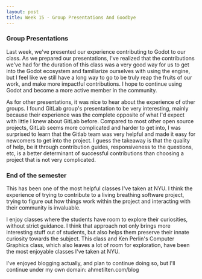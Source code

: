 ```yaml
---
layout: post
title: Week 15 - Group Presentations And Goodbye
---
```


### Group Presentations

Last week, we've presented our experience contributing to Godot to our class. As we prepared our presentations, I've realized that the contributions we've had for the duration of this class was a very good way for us to get into the Godot ecosystem and familiarize ourselves with using the engine, but I feel like we still have a long way to go to be truly reap the fruits of our work, and make more impactful contributions. I hope to continue using Godot and become a more active member in the community. 

As for other presentations, it was nice to hear about the experience of other groups. I found GitLab group's presentation to be very interesting, mainly because their experience was the complete opposite of what I'd expect with little I knew about GitLab before. Compared to most other open source projects, GitLab seems more complicated and harder to get into, I was surprised to learn that the Gitlab team was very helpful and made it easy for newcomers to get into the project. I guess the takeaway is that the quality of help, be it through contribution guides, responsiveness to the questions, etc, is a better determinant of successful contributions than choosing a project that is not very complicated.

<!--more-->

### End of the semester
This has been one of the most helpful classes I've taken at NYU. I think the experience of trying to contribute to a living breathing software project, trying to figure out how things work within the project and interacting with their community is invaluable. 

I enjoy classes where the students have room to explore their curiosities, without strict guidance. I think that approach not only brings more interesting stuff out of students, but also helps them preserve their innate curiosity towards the subject. This class and Ken Perlin's Computer Graphics class, which also leaves a lot of room for exploration, have been the most enjoyable classes I've taken at NYU.

I've enjoyed blogging actually, and plan to continue doing so, but I'll continue under my own domain: ahmetilten.com/blog
